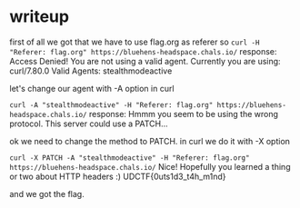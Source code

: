# writeup

first of all we got that we have to use flag.org as referer
so 
```curl -H "Referer: flag.org" https://bluehens-headspace.chals.io/```
response: Access Denied! You are not using a valid agent. Currently you are using: curl/7.80.0
Valid Agents: stealthmodeactive

let's change our agent with -A option in curl

```curl -A "stealthmodeactive" -H "Referer: flag.org" https://bluehens-headspace.chals.io/```
response: Hmmm you seem to be using the wrong protocol. This server could use a PATCH...

ok we need to change the method to PATCH. in curl we do it with -X option

```curl -X PATCH -A "stealthmodeactive" -H "Referer: flag.org" https://bluehens-headspace.chals.io/```
Nice! Hopefully you learned a thing or two about HTTP headers :) UDCTF{0uts1d3_t4h_m1nd}

and we got the flag.
